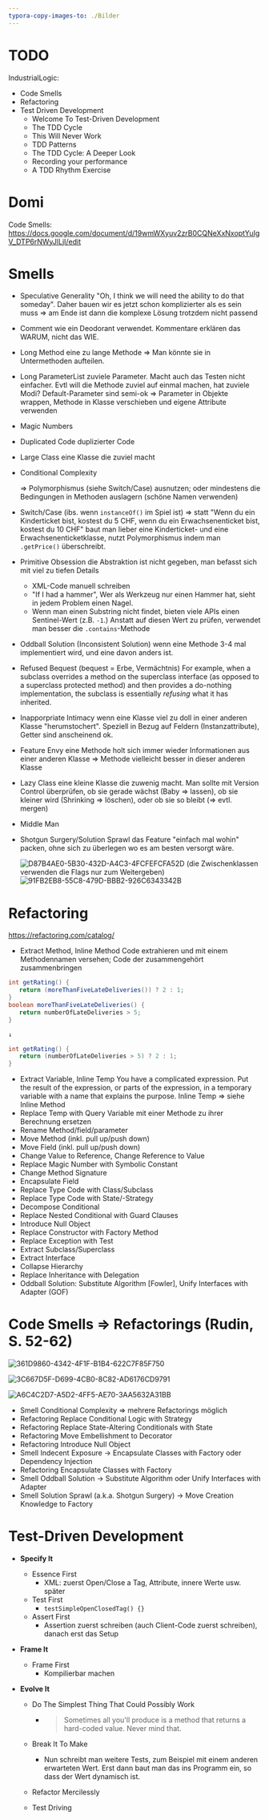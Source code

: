 ```yaml
---
typora-copy-images-to: ./Bilder
---
```


# TODO

IndustrialLogic:

* Code Smells
* Refactoring
* Test Driven Development
  * Welcome To Test-Driven Development
  * The TDD Cycle
  * This Will Never Work
  * TDD Patterns
  * The TDD Cycle: A Deeper Look
  * Recording your performance
  * A TDD Rhythm Exercise

# Domi

Code Smells: https://docs.google.com/document/d/19wmWXyuv2zrB0CQNeXxNxoptYuIgV_DTP6rNWyJlLjI/edit



# Smells

* Speculative Generality
  "Oh, I think we will need the ability to do that someday". Daher bauen wir es jetzt schon komplizierter als es sein muss => am Ende ist dann die komplexe Lösung trotzdem nicht passend
* Comment
  wie ein Deodorant verwendet. Kommentare erklären das WARUM, nicht das WIE.
* Long Method
  eine zu lange Methode => Man könnte sie in Untermethoden aufteilen.
* Long ParameterList
  zuviele Parameter. Macht auch das Testen nicht einfacher. Evtl will die Methode zuviel auf einmal machen, hat zuviele Modi? Default-Parameter sind semi-ok => Parameter in Objekte wrappen, Methode in Klasse verschieben und eigene Attribute verwenden
* Magic Numbers
* Duplicated Code
  duplizierter Code
* Large Class
  eine Klasse die zuviel macht


* Conditional Complexity

  => Polymorphismus (siehe Switch/Case) ausnutzen; oder mindestens die Bedingungen in Methoden auslagern (schöne Namen verwenden)

* Switch/Case (ibs. wenn `instanceOf()` im Spiel ist)
  => statt "Wenn du ein Kinderticket bist, kostest du 5 CHF, wenn du ein Erwachsenenticket bist, kostest du 10 CHF" baut man lieber eine Kinderticket- und eine Erwachsenenticketklasse, nutzt Polymorphismus indem man `.getPrice()` überschreibt.

* Primitive Obsession
  die Abstraktion ist nicht gegeben, man befasst sich mit viel zu tiefen Details

  * XML-Code manuell schreiben
  * "If I had a hammer", Wer als Werkzeug nur einen Hammer hat, sieht in jedem Problem einen Nagel.
  * Wenn man einen Substring nicht findet, bieten viele APIs einen Sentinel-Wert (z.B. `-1`.) Anstatt auf diesen Wert zu prüfen, verwendet man besser die `.contains`-Methode

* Oddball Solution (Inconsistent Solution)
  wenn eine Methode 3-4 mal implementiert wird, und eine davon anders ist.

* Refused Bequest (bequest = Erbe, Vermächtnis)
  For example, when a subclass overrides a method on the superclass interface (as opposed to a superclass protected method) and then provides a do-nothing implementation, the subclass is essentially *refusing* what it has inherited.

* Inapporpriate Intimacy
  wenn eine Klasse viel zu doll in einer anderen Klasse "herumstochert". Speziell in Bezug auf Feldern (Instanzattribute), Getter sind anscheinend ok.   

* Feature Envy
  eine Methode holt sich immer wieder Informationen aus einer anderen Klasse => Methode vielleicht besser in dieser anderen Klasse

* Lazy Class
  eine kleine Klasse die zuwenig macht. Man sollte mit Version Control überprüfen, ob sie gerade wächst (Baby => lassen), ob sie kleiner wird (Shrinking => löschen), oder ob sie so bleibt (=> evtl. mergen)

* Middle Man

* Shotgun Surgery/Solution Sprawl
  das Feature "einfach mal wohin" packen, ohne sich zu überlegen wo es am besten versorgt wäre.

  ![D87B4AE0-5B30-432D-A4C3-4FCFEFCFA52D](Bilder/D87B4AE0-5B30-432D-A4C3-4FCFEFCFA52D.png) 
  (die Zwischenklassen verwenden die Flags nur zum Weitergeben)![91FB2EB8-55C8-479D-BBB2-926C6343342B](Bilder/91FB2EB8-55C8-479D-BBB2-926C6343342B.png)



# Refactoring

https://refactoring.com/catalog/

* Extract Method, Inline Method
  Code extrahieren und mit einem Methodennamen versehen; Code der zusammengehört zusammenbringen

```java
int getRating() {
   return (moreThanFiveLateDeliveries()) ? 2 : 1;
}
boolean moreThanFiveLateDeliveries() {
   return numberOfLateDeliveries > 5;
}

↓

int getRating() {
   return (numberOfLateDeliveries > 5) ? 2 : 1;
}
```

* Extract Variable, Inline Temp
  You have a complicated expression.
  Put the result of the expression, or parts of the expression, in a temporary variable with a name that explains the purpose.
  Inline Temp => siehe Inline Method
* Replace Temp with Query
  Variable mit einer Methode zu ihrer Berechnung ersetzen
* Rename Method/field/parameter
* Move Method (inkl. pull up/push down)
* Move Field (inkl. pull up/push down)
* Change Value to Reference, Change Reference to Value
* Replace Magic Number with Symbolic Constant
* Change Method Signature
* Encapsulate Field
* Replace Type Code with Class/Subclass
* Replace Type Code with State/-Strategy
* Decompose Conditional
* Replace Nested Conditional with Guard Clauses
* Introduce Null Object
* Replace Constructor with Factory Method
* Replace Exception with Test
* Extract Subclass/Superclass
* Extract Interface
* Collapse Hierarchy
* Replace Inheritance with Delegation
* Oddball Solution: Substitute Algorithm [Fowler], Unify Interfaces with Adapter (GOF)

# Code Smells => Refactorings (Rudin, S. 52-62)

![361D9860-4342-4F1F-B1B4-622C7F85F750](Bilder/361D9860-4342-4F1F-B1B4-622C7F85F750.png)

![3C667D5F-D699-4CB0-8C82-AD6176CD9791](Bilder/3C667D5F-D699-4CB0-8C82-AD6176CD9791.png)

![A6C4C2D7-A5D2-4FF5-AE70-3AA5632A31BB](Bilder/A6C4C2D7-A5D2-4FF5-AE70-3AA5632A31BB.png)

* Smell Conditional Complexity => mehrere Refactorings möglich
* Refactoring Replace Conditional Logic with Strategy
* Refactoring Replace State-Altering Conditionals with State
* Refactoring Move Embellishment to Decorator
* Refactoring Introduce Null Object
* Smell Indecent Exposure -> Encapsulate Classes with Factory oder Dependency Injection
* Refactoring Encapsulate Classes with Factory
* Smell Oddball Solution -> Substitute Algorithm oder Unify Interfaces with Adapter
* Smell Solution Sprawl (a.k.a. Shotgun Surgery) -> Move Creation Knowledge to Factory

# Test-Driven Development

* **Specify It**

  * Essence First
    * XML: zuerst Open/Close a Tag, Attribute, innere Werte usw. später
  * Test First
    * `testSimpleOpenClosedTag() {}` 
  * Assert First
    * Assertion zuerst schreiben (auch Client-Code zuerst schreiben), danach erst das Setup

* **Frame It**

  * Frame First
    * Kompilierbar machen

* **Evolve It**

  * Do The Simplest Thing That Could Possibly Work

    * > Sometimes all you'll produce is a method that returns a hard-coded value. Never mind that.

  * Break It To Make

    * Nun schreibt man weitere Tests, zum Beispiel mit einem anderen erwarteten Wert. Erst dann baut man das ins Programm ein, so dass der Wert dynamisch ist.

  * Refactor Mercilessly

  * Test Driving